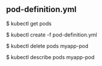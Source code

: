 ## pod-definition.yml
$ kubectl get pods

$ kubectl create -f pod-definition.yml

$ kubectl delete pods myapp-pod

$ kubectl describe pods myapp-pod

